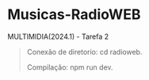 # Musicas-RadioWEB

MULTIMIDIA(2024.1) - Tarefa 2

>Conexão de diretorio:
>cd radioweb.
>
>Compilação:
>npm run dev.